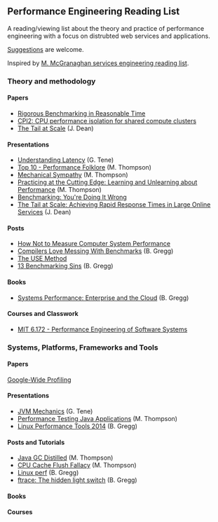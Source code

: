 ## Performance Engineering Reading List

A reading/viewing list about the theory and practice of performance engineering with
a focus on distrubted web services and applications.

[Suggestions](CONTRIBUTING.md) are welcome.

Inspired by
[M. McGranaghan services engineering reading list](https://github.com/mmcgrana/services-engineering).

### Theory and methodology
#### Papers
* [Rigorous Benchmarking in Reasonable Time](https://kar.kent.ac.uk/33611/7/paper.pdf)
* [CPI2: CPU performance isolation for shared compute clusters](http://static.googleusercontent.com/media/research.google.com/en/us/pubs/archive/40737.pdf)
* [The Tail at Scale](http://cacm.acm.org/magazines/2013/2/160173-the-tail-at-scale/abstract) (J. Dean)

#### Presentations
* [Understanding Latency](https://www.youtube.com/watch?v=9MKY4KypBzg) (G. Tene)
* [Top 10 - Performance Folklore](http://www.infoq.com/presentations/top-10-performance-myths) (M. Thompson)
* [Mechanical Sympathy](http://www.infoq.com/presentations/mechanical-sympathy) (M. Thompson)
* [Practicing at the Cutting Edge: Learning and Unlearning about Performance](http://www.infoq.com/presentations/java-performance) (M. Thompson)
* [Benchmarking: You're Doing It Wrong](https://www.youtube.com/watch?v=XmImGiVuJno)
* [The Tail at Scale: Achieving Rapid Response Times in Large Online Services](https://www.youtube.com/watch?v=C_PxVdQmfpk) (J. Dean)

#### Posts
* [How Not to Measure Computer System Performance](https://homes.cs.washington.edu/~bornholt/post/performance-evaluation.html)
* [Compilers Love Messing With Benchmarks](http://www.brendangregg.com/blog/2014-05-02/compilers-love-messing-with-benchmarks.html) (B. Gregg)
* [The USE Method](http://www.brendangregg.com/usemethod.html)
* [13 Benchmarking Sins](http://www.computerworld.com/article/2486830/computer-hardware/13-benchmarking-sins.html) (B. Gregg)

#### Books
* [Systems Performance: Enterprise and the Cloud](http://www.amazon.com/Systems-Performance-Enterprise-Brendan-Gregg/dp/0133390098) (B. Gregg)

#### Courses and Classwork
* [MIT 6.172 - Performance Engineering of Software Systems](http://ocw.mit.edu/courses/electrical-engineering-and-computer-science/6-172-performance-engineering-of-software-systems-fall-2010/)


### Systems, Platforms, Frameworks and Tools
#### Papers
[Google-Wide Profiling](http://static.googleusercontent.com/media/research.google.com/en/us/pubs/archive/36575.pdf)

#### Presentations
* [JVM Mechanics](http://www.infoq.com/presentations/JVM-Mechanics) (G. Tene)
* [Performance Testing Java Applications](http://www.infoq.com/presentations/performance-testing-java) (M. Thompson)
* [Linux Performance Tools 2014](http://www.brendangregg.com/blog/2014-11-22/linux-perf-tools-2014.html) (B. Gregg)

#### Posts and Tutorials
* [Java GC Distilled](http://mechanical-sympathy.blogspot.com/2013/07/java-garbage-collection-distilled.html) (M. Thompson)
* [CPU Cache Flush Fallacy](http://mechanical-sympathy.blogspot.com/2013/02/cpu-cache-flushing-fallacy.html) (M. Thompson)
* [Linux perf](http://www.brendangregg.com/perf.html) (B. Gregg)
* [ftrace: The hidden light switch](http://lwn.net/Articles/608497/) (B. Gregg)

#### Books

#### Courses
